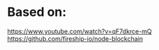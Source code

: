 # Based on:
https://www.youtube.com/watch?v=qF7dkrce-mQ  
https://github.com/fireship-io/node-blockchain